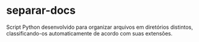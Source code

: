 # separar-docs
Script Python desenvolvido para organizar arquivos em diretórios distintos, classificando-os automaticamente de acordo com suas extensões.
